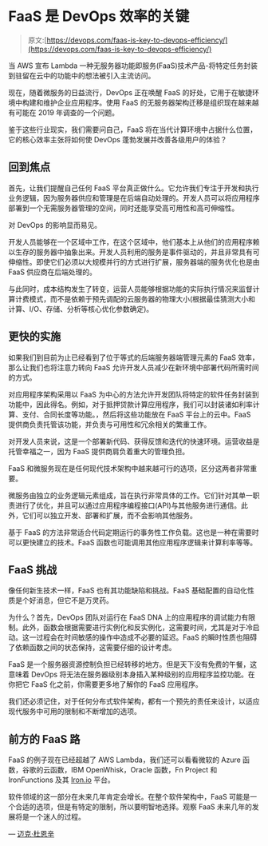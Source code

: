 # FaaS 是 DevOps 效率的关键

> 原文:[https://devops.com/faas-is-key-to-devops-efficiency/](https://devops.com/faas-is-key-to-devops-efficiency/)

当 AWS 宣布 Lambda 一种无服务器功能即服务(FaaS)技术产品-将特定任务封装到驻留在云中的功能中的想法被引入主流访问。

现在，随着微服务的日益流行，DevOps 正在唤醒 FaaS 的好处，它用于在敏捷环境中构建和维护企业应用程序。使用 FaaS 的无服务器架构迁移是组织现在越来越有可能在 2019 年调查的一个问题。

鉴于这些行业现实，我们需要问自己，FaaS 将在当代计算环境中占据什么位置，它的核心效率主张将如何使 DevOps 蓬勃发展并改善各级用户的体验？

## 回到焦点

首先，让我们提醒自己任何 FaaS 平台真正做什么。它允许我们专注于开发和执行业务逻辑，因为服务器供应和管理是在后端自动处理的。开发人员可以将应用程序部署到一个无需服务器管理的空间，同时还能享受高可用性和高可伸缩性。

对 DevOps 的影响显而易见。

开发人员能够在一个区域中工作，在这个区域中，他们基本上从他们的应用程序赖以生存的服务器中抽象出来。开发人员利用的服务是事件驱动的，并且非常具有可伸缩性。即使它们必须以大规模并行的方式进行扩展，服务器端的服务优化也是由 FaaS 供应商在后端处理的。

与此同时，成本结构发生了转变，运营人员能够根据功能的实际执行情况来监督计算计费模式，而不是依赖于预先调配的云服务器的物理大小(根据最佳猜测大小和计算、I/O、存储、分析等核心优化参数确定)。

## 更快的实施

如果我们到目前为止已经看到了位于等式的后端服务器端管理元素的 FaaS 效率，那么让我们也将注意力转向 FaaS 允许开发人员减少在新环境中部署代码所需时间的方式。

对应用程序架构采用以 FaaS 为中心的方法允许开发团队将特定的软件任务封装到功能中，因此得名。例如，对于抵押贷款计算应用程序，我们可以封装诸如利率计算、支付、合同长度等功能。，然后将这些功能放在 FaaS 平台上的云中。FaaS 提供商负责托管该功能，并负责与可用性和冗余相关的繁重工作。

对开发人员来说，这是一个部署新代码、获得反馈和迭代的快速环境。运营收益是托管幸福之一，因为 FaaS 提供商肩负着重大的管理负担。

FaaS 和微服务现在是任何现代技术架构中越来越可行的选项，区分这两者非常重要。

微服务由独立的业务逻辑元素组成，旨在执行非常具体的工作。它们针对其单一职责进行了优化，并且可以通过应用程序编程接口(API)与其他服务进行通信。此外，它们可以独立开发、部署和扩展，而不会影响其他服务。

基于 FaaS 的方法非常适合代码定期运行的事务性工作负载。这也是一种在需要时可以更快建立的技术。FaaS 函数也可能调用其他应用程序逻辑来计算利率等等。

## FaaS 挑战

像任何新生技术一样，FaaS 也有其功能缺陷和挑战。FaaS 基础配置的自动化性质是个好消息，但它不是万灵药。

为什么？首先，DevOps 团队对运行在 FaaS DNA 上的应用程序的调试能力有限制。此外，函数会根据需要进行实例化和反实例化，这需要时间，尤其是对于冷启动。这一过程会在时间敏感的操作中造成不必要的延迟。FaaS 的瞬时性质也阻碍了依赖函数之间的状态保持，这需要仔细的设计考虑。

FaaS 是一个服务器资源控制负担已经转移的地方。但是天下没有免费的午餐，这意味着 DevOps 将无法在服务器级别本身插入某种级别的应用程序监控功能。在你把它 FaaS 化之前，你需要更多地了解你的 FaaS 应用程序。

我们还必须记住，对于任何分布式软件架构，都有一个预先的责任来设计，以适应现代服务中可用的限制和不断增加的选项。

## 前方的 FaaS 路

FaaS 的例子现在已经超越了 AWS Lambda，我们还可以看看微软的 Azure 函数，谷歌的云函数，IBM OpenWhisk，Oracle 函数，Fn Project 和 IronFunctions 及其 [Iron.io](http://iron.io/) 平台。

软件领域的这一部分在未来几年肯定会增长。在整个软件架构中，FaaS 可能是一个合适的选项，但是有特定的限制，所以要明智地选择。观察 FaaS 未来几年的发展将是一个迷人的过程。

— [迈克·杜恩辛](https://devops.com/author/mike-duensing/)